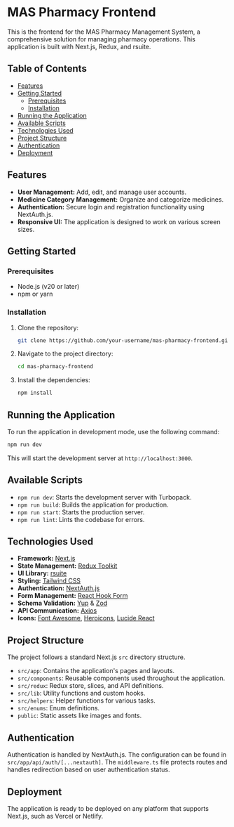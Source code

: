 # MAS Pharmacy Frontend

This is the frontend for the MAS Pharmacy Management System, a comprehensive solution for managing pharmacy operations. This application is built with Next.js, Redux, and rsuite.

## Table of Contents

- [Features](#features)
- [Getting Started](#getting-started)
  - [Prerequisites](#prerequisites)
  - [Installation](#installation)
- [Running the Application](#running-the-application)
- [Available Scripts](#available-scripts)
- [Technologies Used](#technologies-used)
- [Project Structure](#project-structure)
- [Authentication](#authentication)
- [Deployment](#deployment)

## Features

- **User Management:** Add, edit, and manage user accounts.
- **Medicine Category Management:** Organize and categorize medicines.
- **Authentication:** Secure login and registration functionality using NextAuth.js.
- **Responsive UI:** The application is designed to work on various screen sizes.

## Getting Started

### Prerequisites

- Node.js (v20 or later)
- npm or yarn

### Installation

1.  Clone the repository:
    ```bash
    git clone https://github.com/your-username/mas-pharmacy-frontend.git
    ```
2.  Navigate to the project directory:
    ```bash
    cd mas-pharmacy-frontend
    ```
3.  Install the dependencies:
    ```bash
    npm install
    ```

## Running the Application

To run the application in development mode, use the following command:

```bash
npm run dev
```

This will start the development server at `http://localhost:3000`.

## Available Scripts

- `npm run dev`: Starts the development server with Turbopack.
- `npm run build`: Builds the application for production.
- `npm run start`: Starts the production server.
- `npm run lint`: Lints the codebase for errors.

## Technologies Used

- **Framework:** [Next.js](https://nextjs.org/)
- **State Management:** [Redux Toolkit](https://redux-toolkit.js.org/)
- **UI Library:** [rsuite](https://rsuitejs.com/)
- **Styling:** [Tailwind CSS](https://tailwindcss.com/)
- **Authentication:** [NextAuth.js](https://next-auth.js.org/)
- **Form Management:** [React Hook Form](https://react-hook-form.com/)
- **Schema Validation:** [Yup](https://github.com/jquense/yup) & [Zod](https://zod.dev/)
- **API Communication:** [Axios](https://axios-http.com/)
- **Icons:** [Font Awesome](https://fontawesome.com/), [Heroicons](https://heroicons.com/), [Lucide React](https://lucide.dev/guide/packages/lucide-react)

## Project Structure

The project follows a standard Next.js `src` directory structure.

- `src/app`: Contains the application's pages and layouts.
- `src/components`: Reusable components used throughout the application.
- `src/redux`: Redux store, slices, and API definitions.
- `src/lib`: Utility functions and custom hooks.
- `src/helpers`: Helper functions for various tasks.
- `src/enums`: Enum definitions.
- `public`: Static assets like images and fonts.

## Authentication

Authentication is handled by NextAuth.js. The configuration can be found in `src/app/api/auth/[...nextauth]`. The `middleware.ts` file protects routes and handles redirection based on user authentication status.

## Deployment

The application is ready to be deployed on any platform that supports Next.js, such as Vercel or Netlify.